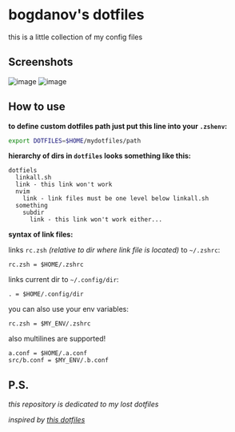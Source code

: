 # bogdanov's dotfiles

this is a little collection of my config files

## Screenshots

![image](https://github.com/bbogdan-ov/dotfiles/assets/165584864/dd6b6fb8-2c2d-41fa-aa75-c903e26ccaf3)
![image](https://github.com/bbogdan-ov/dotfiles/assets/165584864/d361e973-a4c0-4430-b26b-f3c9435a608f)

## How to use

**to define custom dotfiles path just put this line into your `.zshenv`:**
```bash
export DOTFILES=$HOME/mydotfiles/path
```

**hierarchy of dirs in `dotfiles` looks something like this:**
```
dotfiels
  linkall.sh
  link - this link won't work
  nvim
    link - link files must be one level below linkall.sh
  something
    subdir
      link - this link won't work either...
```

**syntax of link files:**

links `rc.zsh` *(relative to dir where link file is located)* to `~/.zshrc`:
```
rc.zsh = $HOME/.zshrc
```

links current dir to `~/.config/dir`:
```
. = $HOME/.config/dir
```

you can also use your env variables:
```
rc.zsh = $MY_ENV/.zshrc
```

also multilines are supported!
```
a.conf = $HOME/.a.conf
src/b.conf = $MY_ENV/.b.conf
```

## P.S.

*this repository is dedicated to my lost dotfiles*

*inspired by [this dotfiles](https://github.com/andrew8088/dotfiles)*
